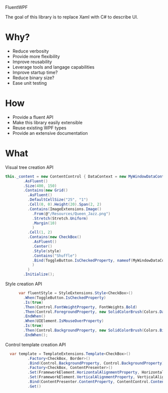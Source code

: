 FluentWPF

The goal of this library is to replace Xaml with C# to describe UI.

# Why?
- Reduce verbosity
- Provide more flexibility
- Improve reusability
- Leverage tools and langage capabilities
- Improve startup time?
- Reduce binary size?
- Ease unit testing

# How
- Provide a fluent API
- Make this library easily extensible
- Reuse existing WPF types
- Provide an extensive documentation

# What
Visual tree creation API

```csharp
this._content = new ContentControl { DataContext = new MyWindowDataContext() }
        .AsFluent()
        .Size(400, 150)
        .Contains(new Grid()
          .AsFluent()
          .DefaultCellSize("25", "1")
          .Cell(0, 0).Height(20).Span(2, 2)
          .Contains(ImageExtensions.Image()
            .From(@"/Resources/Queen_Jazz.png")
            .Stretch(Stretch.Uniform)
            .Margin(10)
            )
          .Cell(1, 2)
          .Contains(new CheckBox()
            .AsFluent()
            .Center()
            .Style(style)
            .Contains("Shuffle")
            .Bind(ToggleButton.IsCheckedProperty, nameof(MyWindowDataContext.IsShuffleEnabled), BindingMode.OneWay)
            )
          )
        .Initialize();
```

Style creation API
```csharp
      var fluentStyle = StyleExtensions.Style<CheckBox>()
        .When(ToggleButton.IsCheckedProperty)
        .Is(true)
        .Then(Control.FontWeightProperty, FontWeights.Bold)
        .Then(Control.ForegroundProperty, new SolidColorBrush(Colors.DarkBlue))
        .EndWhen()
        .When(UIElement.IsMouseOverProperty)
        .Is(true)
        .Then(Control.BackgroundProperty, new SolidColorBrush(Colors.Bisque))
        .EndWhen();
```

Control template creation API
```csharp
  var template = TemplateExtensions.Template<CheckBox>()
          .Factory<CheckBox, Border>()
          .Bind(Control.BackgroundProperty, Control.BackgroundProperty)
          .Factory<CheckBox, ContentPresenter>()
          .Set(FrameworkElement.HorizontalAlignmentProperty, HorizontalAlignment.Center)
          .Set(FrameworkElement.VerticalAlignmentProperty, VerticalAlignment.Center)
          .Bind(ContentPresenter.ContentProperty, ContentControl.ContentProperty)
          .Get()
```